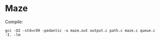 # Maze

Compile: 
```
gcc -O2 -std=c99 -pedantic -o maze.out output.c path.c maze.c queue.c -I. -lm
```
